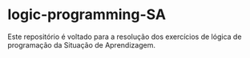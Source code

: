 # logic-programming-SA
Este repositório é voltado para a resolução dos exercícios de lógica de programação da Situação de Aprendizagem.
